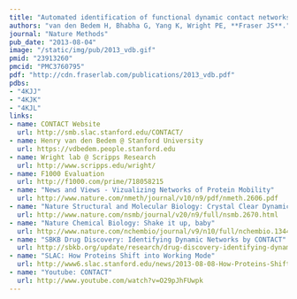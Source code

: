 ```yaml
---
title: "Automated identification of functional dynamic contact networks from X-ray crystallography"
authors: "van den Bedem H, Bhabha G, Yang K, Wright PE, **Fraser JS**."
journal: "Nature Methods"
pub_date: "2013-08-04"
image: "/static/img/pub/2013_vdb.gif"
pmid: "23913260"
pmcid: "PMC3760795"
pdf: "http://cdn.fraserlab.com/publications/2013_vdb.pdf"
pdbs:
- "4KJJ"
- "4KJK"
- "4KJL"
links:
- name: CONTACT Website
  url: http://smb.slac.stanford.edu/CONTACT/
- name: Henry van den Bedem @ Stanford University
  url: https://vdbedem.people.stanford.edu
- name: Wright lab @ Scripps Research
  url: http://www.scripps.edu/wright/
- name: F1000 Evaluation
  url: http://f1000.com/prime/718058215
- name: "News and Views - Vizualizing Networks of Protein Mobility"
  url: http://www.nature.com/nmeth/journal/v10/n9/pdf/nmeth.2606.pdf
- name: "Nature Structural and Molecular Biology: Crystal Clear Dynamics"
  url: http://www.nature.com/nsmb/journal/v20/n9/full/nsmb.2670.html
- name: "Nature Chemical Biology: Shake it up, baby"
  url: http://www.nature.com/nchembio/journal/v9/n10/full/nchembio.1344.html
- name: "SBKB Drug Discovery: Identifying Dynamic Networks by CONTACT"
  url: http://sbkb.org/update/research/drug-discovery-identifying-dynamic-networks-by-contact
- name: "SLAC: How Proteins Shift into Working Mode"
  url: http://www6.slac.stanford.edu/news/2013-08-08-How-Proteins-Shift-Into-Working-Mode.aspx
- name: "Youtube: CONTACT"
  url: http://www.youtube.com/watch?v=O29pJhFUwpk
---
```

